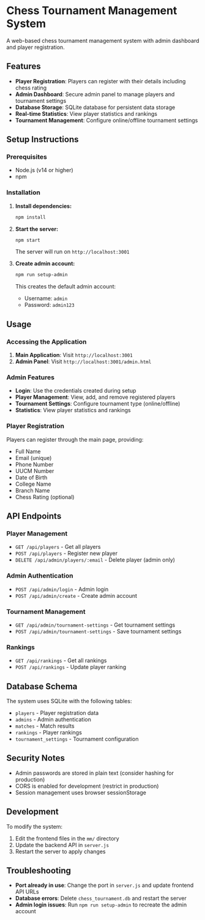 # Chess Tournament Management System

A web-based chess tournament management system with admin dashboard and player registration.

## Features

- **Player Registration**: Players can register with their details including chess rating
- **Admin Dashboard**: Secure admin panel to manage players and tournament settings
- **Database Storage**: SQLite database for persistent data storage
- **Real-time Statistics**: View player statistics and rankings
- **Tournament Management**: Configure online/offline tournament settings

## Setup Instructions

### Prerequisites
- Node.js (v14 or higher)
- npm

### Installation

1. **Install dependencies:**
   ```bash
   npm install
   ```

2. **Start the server:**
   ```bash
   npm start
   ```
   The server will run on `http://localhost:3001`

3. **Create admin account:**
   ```bash
   npm run setup-admin
   ```
   This creates the default admin account:
   - Username: `admin`
   - Password: `admin123`

## Usage

### Accessing the Application

1. **Main Application**: Visit `http://localhost:3001`
2. **Admin Panel**: Visit `http://localhost:3001/admin.html`

### Admin Features

- **Login**: Use the credentials created during setup
- **Player Management**: View, add, and remove registered players
- **Tournament Settings**: Configure tournament type (online/offline)
- **Statistics**: View player statistics and rankings

### Player Registration

Players can register through the main page, providing:
- Full Name
- Email (unique)
- Phone Number
- UUCM Number
- Date of Birth
- College Name
- Branch Name
- Chess Rating (optional)

## API Endpoints

### Player Management
- `GET /api/players` - Get all players
- `POST /api/players` - Register new player
- `DELETE /api/admin/players/:email` - Delete player (admin only)

### Admin Authentication
- `POST /api/admin/login` - Admin login
- `POST /api/admin/create` - Create admin account

### Tournament Management
- `GET /api/admin/tournament-settings` - Get tournament settings
- `POST /api/admin/tournament-settings` - Save tournament settings

### Rankings
- `GET /api/rankings` - Get all rankings
- `POST /api/rankings` - Update player ranking

## Database Schema

The system uses SQLite with the following tables:
- `players` - Player registration data
- `admins` - Admin authentication
- `matches` - Match results
- `rankings` - Player rankings
- `tournament_settings` - Tournament configuration

## Security Notes

- Admin passwords are stored in plain text (consider hashing for production)
- CORS is enabled for development (restrict in production)
- Session management uses browser sessionStorage

## Development

To modify the system:
1. Edit the frontend files in the `mm/` directory
2. Update the backend API in `server.js`
3. Restart the server to apply changes

## Troubleshooting

- **Port already in use**: Change the port in `server.js` and update frontend API URLs
- **Database errors**: Delete `chess_tournament.db` and restart the server
- **Admin login issues**: Run `npm run setup-admin` to recreate the admin account 